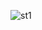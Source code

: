 
![st1](https://user-images.githubusercontent.com/68895242/147941594-8847b75d-ef49-4aba-a8a6-06dc1d961918.jpeg)
